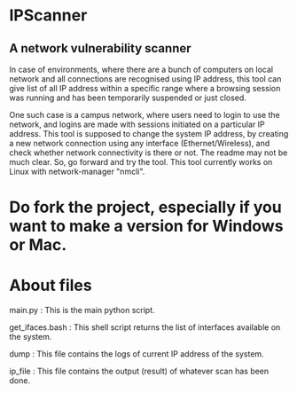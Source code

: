 # IPScanner
A network vulnerability scanner
--------------------------------------------------
In case of environments, where there are a bunch of computers on local network and all connections are recognised using IP address, this tool can give list of all IP address within a specific range where a browsing session was running and has been temporarily suspended or just closed.

One such case is a campus network, where users need to login to use the network, and logins are made with sessions initiated on a particular IP address. 
This tool is supposed to change the system IP address, by creating a new network connection using any interface (Ethernet/Wireless), and check whether network connectivity is there or not.
The readme may not be much clear. So, go forward and try the tool.
This tool currently works on Linux with network-manager "nmcli".
# Do fork the project, especially if you want to make a version for Windows or Mac.

# About files
main.py : This is the main python script.

get_ifaces.bash : This shell script returns the list of interfaces available on the system.

dump : This file contains the logs of current IP address of the system.

ip_file : This file contains the output (result) of whatever scan has been done.

